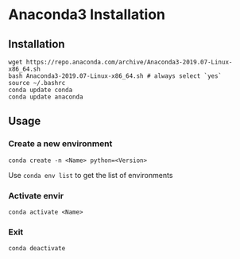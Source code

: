 # Anaconda3 Installation

## Installation

```
wget https://repo.anaconda.com/archive/Anaconda3-2019.07-Linux-x86_64.sh
bash Anaconda3-2019.07-Linux-x86_64.sh # always select `yes`
source ~/.bashrc
conda update conda
conda update anaconda
```
## Usage

### Create a new environment

```
conda create -n <Name> python=<Version>
```

Use `conda env list` to get the list of environments

### Activate envir

```
conda activate <Name>
```

### Exit

```
conda deactivate
```


